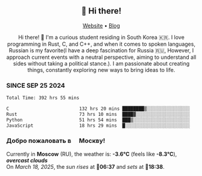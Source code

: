 <h2 align="center">👋 Hi there!</h2>
<p align="center">
  <a href="https://urdekcah.ru">Website</a> •
  <a href="https://urdekcah.blog">Blog</a>
</p>

<p align="center">
  Hi there! 👋 I'm a curious student residing in South Korea 🇰🇷. I love programming in Rust, C, and C++, and when it comes to spoken languages, Russian is my favorite(I have a deep fascination for Russia 🇷🇺, However, I approach current events with a neutral perspective, aiming to understand all sides without taking a political stance.). I am passionate about creating things, constantly exploring new ways to bring ideas to life.
</p>

### SINCE SEP 25 2024
<!--START_SECTION:waka-->
<!--LAST_WAKA_UPDATE:2025-03-17 18:28:52-->
```txt
Total Time: 392 hrs 55 mins

C                          132 hrs 20 mins ████████▒░░░░░░░░░░░░░░░░   32.78 %
Rust                       73 hrs 10 mins  ████▓░░░░░░░░░░░░░░░░░░░░   18.12 %
Python                     51 hrs 54 mins  ███▒░░░░░░░░░░░░░░░░░░░░░   12.86 %
JavaScript                 18 hrs 29 mins  █░░░░░░░░░░░░░░░░░░░░░░░░   04.58 %
```
<!--END_SECTION:waka-->

<h3>Добро пожаловать в <img src="https://cdn-icons-png.flaticon.com/512/197/197408.png" width="13"/> Москву!</h3>

<!--START_SECTION:weather:moscow-->
<!--LAST_WEATHER_UPDATE:2025-03-17 21:20:36-->
Currently in **Moscow** (RU), the weather is: **-3.6°C** (feels like **-8.3°C**), ***overcast clouds***<br/>
On *March 18, 2025*, the *sun rises* at 🌅**06:37** and *sets* at 🌇**18:38**.
<!--END_SECTION:weather-->
